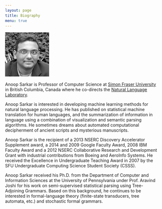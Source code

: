 ```yaml
---
layout: page
title: Biography
menu: true
---
```


<p><img padding="10px" src="/public/apple-touch-icon-precomposed.png" class="img-responsive img-rounded" style="max-width:144px"></p>

Anoop Sarkar is Professor of Computer Science at [Simon Fraser
University](http://www.sfu.ca) in British Columbia, Canada where
he co-directs the [Natural Language Laboratory](http://natlang.cs.sfu.ca).

Anoop Sarkar is interested in developing machine learning methods
for natural language processing. He has published on statistical
machine translation for human languages, and the summarization of
information in language using a combination of visualization and
semantic parsing algorithms. He sometimes dreams about automated
computational decipherment of ancient scripts and mysterious
manuscripts.

Anoop Sarkar is the recipient of a 2013 NSERC Discovery Accelerator
Supplement award, a 2014 and 2009 Google Faculty Award, 2008 IBM
Faculty Award and a 2012 NSERC Collaborative Research and Development
Grant with industrial contributions from Boeing and AeroInfo Systems.
He received the Excellence in Undergraduate Teaching Award in 2007
by the SFU Undergraduate Computing Science Student Society (CSSS).

Anoop Sarkar received his Ph.D. from the Department of Computer and
Information Sciences at the University of Pennsylvania under Prof.
Aravind Joshi for his work on semi-supervised statistical parsing
using Tree-Adjoining Grammars. Based on this background, he continues
to be interested in formal-language theory (finite-state transducers,
tree automata, etc.) and stochastic formal grammars.

